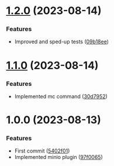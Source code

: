 # [1.2.0](https://github.com/oblakstudio/ddev-minio/compare/v1.1.0...v1.2.0) (2023-08-14)


### Features

* Improved and sped-up tests ([09b18ee](https://github.com/oblakstudio/ddev-minio/commit/09b18ee657f41d5b79e4d41044b16309202f2aaa))

# [1.1.0](https://github.com/oblakstudio/ddev-minio/compare/v1.0.0...v1.1.0) (2023-08-14)


### Features

* Implemented mc command ([30d7952](https://github.com/oblakstudio/ddev-minio/commit/30d795214cc4b1e5151383fce17258829055c7bc))

# 1.0.0 (2023-08-13)


### Features

* First commit ([5402f01](https://github.com/oblakstudio/ddev-minio/commit/5402f01f2aa2c6862c9b36ff277488e2e1b57d7b))
* Implemented minio plugin ([97f0065](https://github.com/oblakstudio/ddev-minio/commit/97f0065af6a7582558ede2ffee14228221f74e1c))
